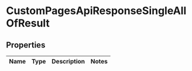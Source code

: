 

# CustomPagesApiResponseSingleAllOfResult


## Properties

| Name | Type | Description | Notes |
|------------ | ------------- | ------------- | -------------|



